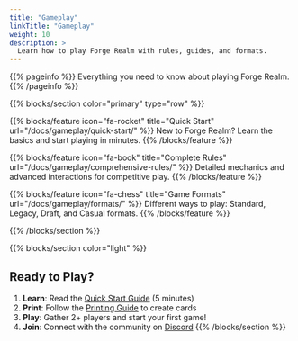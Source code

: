 ```yaml
---
title: "Gameplay"
linkTitle: "Gameplay"
weight: 10
description: >
  Learn how to play Forge Realm with rules, guides, and formats.
---
```


<div class="mt-4"></div>

{{% pageinfo %}}
Everything you need to know about playing Forge Realm.
{{% /pageinfo %}}

{{% blocks/section color="primary" type="row" %}}

{{% blocks/feature icon="fa-rocket" title="Quick Start" url="/docs/gameplay/quick-start/" %}}
New to Forge Realm? Learn the basics and start playing in minutes.
{{% /blocks/feature %}}

{{% blocks/feature icon="fa-book" title="Complete Rules" url="/docs/gameplay/comprehensive-rules/" %}}
Detailed mechanics and advanced interactions for competitive play.
{{% /blocks/feature %}}

{{% blocks/feature icon="fa-chess" title="Game Formats" url="/docs/gameplay/formats/" %}}
Different ways to play: Standard, Legacy, Draft, and Casual formats.
{{% /blocks/feature %}}

{{% /blocks/section %}}

{{% blocks/section color="light" %}}

## Ready to Play?

1. **Learn**: Read the [Quick Start Guide](quick-start/) (5 minutes)
2. **Print**: Follow the [Printing Guide](/docs/printing/home-printing-guide/) to create cards
3. **Play**: Gather 2+ players and start your first game!
4. **Join**: Connect with the community on [Discord](https://discord.gg/KQTY8DfY)
{{% /blocks/section %}}
